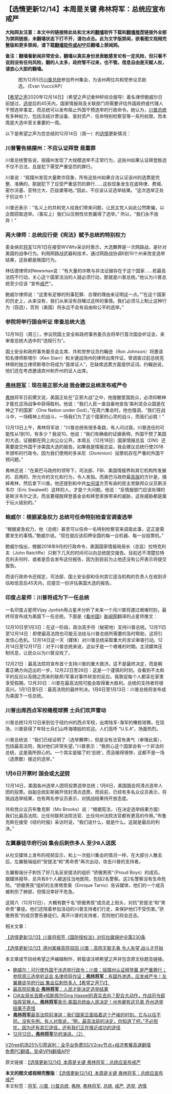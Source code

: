  <h2>【选情更新12/14】本周是关键 弗林将军：总统应宣布戒严</h2> <p class="notice"><b>大陆网友注意：本文中的链接除此处和文末的<a href="https://github.com/bannedbook/fanqiang" >翻墙</a>软件下载和<a href="https://github.com/killgcd/justmysocks/blob/master/README.md">翻墙推荐</a>链接外全部为禁网链接，未翻墙状态下打不开，请勿点击。此为文字版禁闻，欲看图文视频完整版和更多禁闻，请下载<a href="https://github.com/bannedbook/fanqiang">翻墙软件或APP</a>后翻墙上禁闻网。</p><p>备注：翻墙看新闻非常安全，翻墙以真实身份发表敏感言论有一定风险，但只看不说则没有任何风险，翻的人太多，政府管不过来，也不管。信息自由是天赋人权，请放心大胆的翻墙。</b></p>  <div class="entry"> <figure><figcaption>图为12月5日<a href="https://www.bannedbook.org/bnews/tag/%e5%b7%9d%e6%99%ae/" class="st_tag internal_tag" rel="tag" title="标签 川普 下的日志">川普</a><a href="https://www.bannedbook.org/bnews/tag/%e6%80%bb%e7%bb%9f/" class="st_tag internal_tag" rel="tag" title="标签 总统 下的日志">总统</a>参加乔州集会，为该州两位共和党参议员助选。（Evan Vucci/AP）</figcaption></figure> <p>【<span class='wp_keywordlink_affiliate'><a href="https://www.soundofhope.org" title="希望之声" target="_blank">希望之声</a></span>2020年12月14日】（希望之声记者仲轩综合报导）着名律师鲍威尔日前提过，<a href="https://www.bannedbook.org/bnews/tag/%e9%80%89%e4%b8%be/" class="st_tag internal_tag" rel="tag" title="标签 选举 下的日志">选举</a>后的45天内，国家情报局及关联部门将需要评估外国政府或代理人干预选举事宜，而总统可以发布阻止外国干预选举的行政命令。她认为，<a href="https://www.bannedbook.org/bnews/tag/%E5%B7%9D%E6%99%AE%E6%80%BB%E7%BB%9F/" class="st_tag internal_tag" rel="tag" title="标签 川普总统 下的日志">川普总统</a>有多种权力，包括冻结计票设备、查封资产、任命特别检察官等一系列权限，而本周是大选中至关重要的一周。</p> <p>以下是希望之声为您总结的12月14日（周一）的<a href="https://www.bannedbook.org/bnews/tag/%E9%80%89%E6%83%85/" class="st_tag internal_tag" rel="tag" title="标签 选情 下的日志">选情</a>更新情况：</p> <h3>川普警告摇摆州：不应认证拜登 是重罪</h3> <p>川普总统警告说，摇摆州发现了大规模选举不正常行为，这些州如果认证拜登胜选不仅不合法，且是犯下需受严重惩罚的罪行。</p> <p>川普说：“摇摆州发现大量欺诈现象，所有这些州如果合法认证该州的选票是完整、准确的，那就犯下了应受严重惩罚的罪行&#8230;&#8230;这些现象发生在底特律、费城、密尔沃基、亚特兰大、匹兹堡等地。”因此，不应该认证选举结果。“这次选举正处于抗议中！”</p> <p>川普还表示：“名义上的共和党人给我们带来问题，让民主党人如此公然欺骗，以企图窃取选举。（事实上）我们以压倒性优势赢得了选举。” 所以，“我们永不放弃！”</p> <h3>两大律师：总统应行使《宪法》赋予总统的特别权力</h3> <p>麦金纳尼<a href="https://www.bannedbook.org/bnews/tag/%e5%b0%86%e5%86%9b/" class="st_tag internal_tag" rel="tag" title="标签 将军 下的日志">将军</a>12月1日在接受WVWtv采访时表示，大选舞弊是一次网路战，是针对美国的战争行为。利用网路战武器和技术，通过网路战协调6到10个州来改变选举结果，这些都是叛国行为。</p> <p>林伍德律师对Newsmax说：“有大量的诈欺与非法证据存在于这个国家&#8230;&#8230;若最高法院不行动，关心这个国家法治的人就必须行动，那就是川普总统。”他认为川普总统至少应该 “宣布<a href="https://www.bannedbook.org/bnews/tag/%E6%88%92%E4%B8%A5/" class="st_tag internal_tag" rel="tag" title="标签 戒严 下的日志">戒严</a>”。</p>  <p>鲍威尔律师说：“这里有足够的刑事犯罪、合理的理由来证明这一点。”“在这个国家的历史上，从来没有，我们从来没有目睹过这样的事情。我们必须马上制止这种行为（窃选），否则（美国）将永远不会有自由和公平的选举。”</p> <h3>参院将举行国会听证 审查总统大选</h3> <p>12月16日（周三），参议院国土安全和政府事务委员会将举行首次国会听证会，来审查总统大选中的“违规行为”。</p> <p>国土安全和政府事务委员会主席、共和党参议员约翰逊（Ron Johnson）将邀请知名律师斯塔尔（Ken Starr）和关键战场州的律师出席作证。曾调查过前总统克林顿的独立律师斯塔尔将成为“首席证人”，在缺席选票方面提供证词。约翰逊说，他们还在考虑邀请宾州和乔州的证人出席。</p> <h3><a href="https://www.bannedbook.org/bnews/tag/%e5%bc%97%e6%9e%97%e5%b0%86%e5%86%9b/" class="st_tag internal_tag" rel="tag" title="标签 弗林将军 下的日志">弗林将军</a>：现在是正邪大战 我会建议总统发布戒严令</h3> <p><a href="https://www.bannedbook.org/bnews/tag/%e5%bc%97%e6%9e%97/" class="st_tag internal_tag" rel="tag" title="标签 弗林 下的日志">弗林</a>将军日前撰文说，美国正处在“正邪大战”之中，他提醒爱国民众，必须仰赖神才能在这场战争中获得胜利。他说：“我们人民一直自豪地宣告‘美利坚合众国是在神之下的国家’（One Nation under God）。”在周六集会时，他也强调，“我们在战斗中，一场精神上的战斗，一场我们为了这个国家的心灵的战斗，而我们必胜！”</p> <p>12月13日上午，弗林将军说：“川普总统有很多条路，有人问过我，川普连任的可能性从1到10，有多少？我说10。他说：“我们有确凿的证据表明，外国干预了美国的大选，证据都在网上向公众公开。本周五（12月18日）国家情报总监（DNI）还需要提交外国干涉美国大选的报告。如果我是情报总监，我会建议总统行使2018年颁布的行政令。因为我们使用的多米尼（Dominion）投票机存在严重的外国干预问题。”</p> <p>弗林还说：“在奥巴马政府的领导下，司法部、FBI、美国情报界和其它机构所发展的、启用的、所允许的文化和行为，令人发指。而奥巴马政府最<span class='wp_keywordlink_affiliate'><a href="https://www.bannedbook.org/bnews/ccpdope/" title="中共高层内幕" target="_blank">高层</a></span>的方针是，搞掉弗林，然后拿下川普。他还提到和中共<span class='wp_keywordlink'><a href="https://www.bannedbook.org/forum2/topic3076.html" title="《传奇女谍-邓文迪传》" target="_blank">女间谍</a></span>方芳有染的民主党联邦众议员斯沃韦尔（Eric Swalwell）这样的人，才是个大问题。他说：“反情报部门应该处理的是斯沃韦尔之流，而且要摆脱拜登基金会和拜登家族带来的威胁，这些威胁都是属于玩火级别的。”</p> <h3>鲍威尔：根据紧急权力 总统可任命特别检查官调查选举</h3> <p>“根据紧急权力，他（总统）甚至可以任命一名特别检察官来调查此事，这正是需要发生的事情。”鲍威尔说。“现在就应该扣押全国的每一台机器、每一台投票机。”</p>  <p>鲍威尔指出，根据2018年9月的行政命令，美国国家情报局局长（总监）拉特克利夫（John Ratcliffe）只剩下几天的时间可以向总统提交报告。目前还不清楚拉特克利夫何时、或者是否会发布这份报告，因为到目前为止他还没有公开表示将提交报告。</p> <p>而该行政命令还规定，司法部、国土安全部和任何其它适当机构的负责人在收到评估和信息后45天内，应提交一份评估美国大选的报告。</p> <h3>印度占星师：川普将成为下一任总统</h3> <p>一名印度占星师Vijay Jyotish用占星术分析了未来一个月川普将渡过艰难时刻，最终将宣布成为美国下一任总统。下面是《<span class='wp_keywordlink_affiliate'><a href="https://www.secretchina.com/" title="看中国" target="_blank">看中国</a></span>》<span class='wp_keywordlink_affiliate'><a href="https://www.bannedbook.org/" title="新闻网">新闻网</a></span>翻译的占星师推文：</p> <p>12月10日至1月3日：在这一阶段，政治高手将（秘密地）支持川普总统。12月11日至12月14日：即使最高法院也可能无法给与川普总统所需要的及时帮助，这将引发信心危机。12月14日这一天（媒体）对川普总统采取重大的言论审查行动。12月14日至12月17日：对于川普总统来说，这似乎是一个艰难的时期。主流媒体压制讯息，让民众以为川普没戏了。</p> <p>12月21日：最高法院将宣布首个支持川普的重大救济。这不是最终决定，而是朝着正确方向迈出的一步。12月22日至26日：这是一个谨慎的时刻。会看到不太和平的反应以及随之而来的联邦/军事对事件转变的反应。我敦促每个人都呆在家里享受假期。12月30日：川普在最高法院可能会取得重大胜利。总统的支持者将很高兴。1月1日至5日：最高法院的最终判决。1月6日至1月13日：川普总统将宣布成为美国下一任总统。</p> <h3>川普出席西点军校橄榄球赛 士兵们欢声雷动</h3> <p>川普总统12月12日来到位于纽约州的西点军校，出席陆军-海军的橄榄球赛。在现场，川普获得了年轻士兵们山呼海啸般的欢迎。人们高呼 “U.S.A”，场面热烈。</p> <p>川普总统说：“我们已经证明了（选举舞弊），但是没有法官有勇气（审理此案），包括最高法院，我对他们非常失望。”川普表示：“我担心这个国家会有一个非法的总统，这是我所担心的。一个其实是输了的‘总统’，而且输得很惨，这都不是一场（选票数）接近的选举。”</p>  <h3>1月6日开票时 国会或<span class='wp_keywordlink'><a href="https://www.bannedbook.org/forum2/topic1081.html" title="韩丁  大逆转：中国的私有化1979-1989" target="_blank">大逆转</a></span></h3> <p>12月14日，美国各州选举人团将投票选举总统；1月6日，美国国会将清点选举人团的投票。由副总统彭斯揭开信封清点选票。而目前，已经有多名众议员表示，将挑战选举结果，也有两名参议员表示，对挑战结果持开放态度。</p> <p>共和党众议员布鲁克斯（Mo Brooks）说：“根据宪法，（在决定选举结果方面）我们比最高法院、比任何联邦法院法官、比任何州法院法官都有更高的作用。”布鲁克斯在接受《纽约时报》采访时说，“我们说什么，就是什么。这就是最后的判决。”</p> <h3>左翼暴徒华府行凶 集会后刺伤多人 至少8人送医</h3> <p>从社交媒体上发布的视频显示，和上一次挺川集会的情况一样，在大部分人散去后，左翼极端组织“安提法“和“黑命贵”再次出动，攻击川普的支持者。</p> <p>左翼极端分子刺伤了好几名反安提法的组织 “骄傲男孩“（Proud Boys）的成员。据媒体报导，总共有8个人被送往当地医院，包括2名警察。这2名警察没有生命危险。“骄傲男孩“组织的主席塔里奥（Enrique Tarrio）告诉媒体，他们的一个成员被刺伤了肺部，但情况幸好不危急。</p> <p>这周六（12月12日），大概有数千名“骄傲男孩“成员走上街头，对抗”安提法“和”黑命贵“暴徒。他们还陪着参加活动的川普支持者们行走，来保护他们不受伤害。”骄傲男孩“的成员警告暴徒们，离开川普的支持者，否则他们将会还击。</p> <p>相关文章：</p> <p><a href="https://www.soundofhope.org/post/453253">【选情更新12/13】川普将拒签《国防授权法》对抗社媒保护伞第230条</a></p>  <p><a href="https://www.soundofhope.org/post/452944">【选情更新12/12】德州案被高院驳回 川普：高院无智无勇 令人失望 战斗才开始</a></p> <p>本文章或节目经希望之声编辑制作，转载请注明希望之声并包含原文标题及链接。</p> <ul class='op-related-articles' title='相关阅读'> <li><a href='https://www.bannedbook.org/bnews/cbnews/20201214/1447655.html' target='_blank'>鲍威尔：可行使外国干涉选举行政令；川普：摇摆州认证拜登赢 是严重罪行；参院周三选举听证会 名律师将作证；<b>弗林将军</b>：有国外渗透，应发戒严令！左翼暴徒华府行凶 集会后刺伤多人【希望之声TV】</a></li> <li><a href='https://www.bannedbook.org/bnews/taiwannews/20201214/1447528.html' target='_blank'>最高院前集会  <b>弗林将军</b>：人民才能决定选举结果</a></li> <li><a href='https://www.bannedbook.org/bnews/cbnews/20201214/1447489.html' target='_blank'>CIA女局长吉娜•哈斯佩尔Gina Haspel的真实去向？配合大动作，作战司令部指挥官换人。<b>弗林将军</b>表示:美国总统由人民决定！州务卿有这兄弟 乔州选举结果不奇怪</a></li> <li><a href='https://www.bannedbook.org/bnews/bannedvideo/20201214/1447410.html' target='_blank'><b>弗林将军</b>最高法院前演讲：我们国家正面临着这个严峻的时刻。它与以往不同，没有先例。有人对我说，“啊，最高法庭的决定，你知道了吧。”不必担忧，因为还有其它途径，还有我们正在接近成功的途径</a></li> <li><a href='https://www.bannedbook.org/bnews/bannedvideo/20201214/1447409.html' target='_blank'>12月12日，<b>弗林将军</b>华府演讲。（2）</a></li> </ul> <p class="texttj"> <a href="https://github.com/bannedbook/fanqiang/wiki/V2ray%E6%9C%BA%E5%9C%BA" target="_blank">V2free机场25%引荐返利：全平台免费SS/V2ray节点+经济套餐高速翻墙</a><br/> <a href="https://github.com/bannedbook/fanqiang/wiki/%E7%A6%81%E9%97%BB%E7%BD%91%E5%AE%89%E5%8D%93%E7%BF%BB%E5%A2%99%E6%96%B0%E9%97%BBAPP" target="_blank">免费PC翻墙、安卓VPN翻墙APP</a></p><p>原文链接：<a class="src_link"  href="https://www.soundofhope.org/post/453493" target="_blank">【选情更新12/14】本周是关键 弗林将军：总统应宣布戒严</a></p><a name='sharetosocial'></a>       <div><b>本文的图文或视频完整版</b>：<a href='https://www.bannedbook.org/bnews/comments/20201215/1447754.html'>【选情更新12/14】本周是关键 弗林将军：总统应宣布戒严</a></div>  </div><!--END ENTRY--> <div class="postfooter"> <div>本文标签：<a href="https://www.bannedbook.org/bnews/tag/%e5%b0%86%e5%86%9b/" rel="tag">将军</a>, <a href="https://www.bannedbook.org/bnews/tag/%e5%b7%9d%e6%99%ae/" rel="tag">川普</a>, <a href="https://www.bannedbook.org/bnews/tag/%E5%B7%9D%E6%99%AE%E6%80%BB%E7%BB%9F/" rel="tag">川普总统</a>, <a href="https://www.bannedbook.org/bnews/tag/%e5%bc%97%e6%9e%97/" rel="tag">弗林</a>, <a href="https://www.bannedbook.org/bnews/tag/%e5%bc%97%e6%9e%97%e5%b0%86%e5%86%9b/" rel="tag">弗林将军</a>, <a href="https://www.bannedbook.org/bnews/tag/%e6%80%bb%e7%bb%9f/" rel="tag">总统</a>, <a href="https://www.bannedbook.org/bnews/tag/%E6%88%92%E4%B8%A5/" rel="tag">戒严</a>, <a href="https://www.bannedbook.org/bnews/tag/%e9%80%89%e4%b8%be/" rel="tag">选举</a>, <a href="https://www.bannedbook.org/bnews/tag/%E9%80%89%E6%83%85/" rel="tag">选情</a></div>  </div><!--END POSTFOOTER--> 